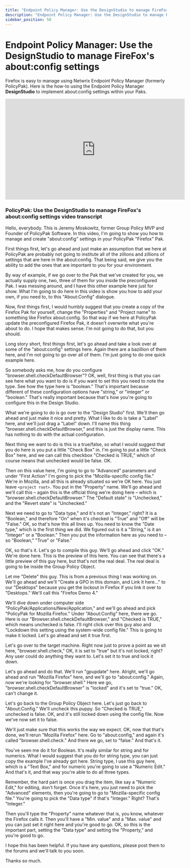 ```yaml
---
title: "Endpoint Policy Manager: Use the DesignStudio to manage FireFox's about:config settings"
description: "Endpoint Policy Manager: Use the DesignStudio to manage FireFox's about:config settings"
sidebar_position: 50
---
```


# Endpoint Policy Manager: Use the DesignStudio to manage FireFox's about:config settings

Firefox is easy to manage using Netwrix Endpoint Policy Manager (formerly PolicyPak). Here is the
how-to using the Endpoint Policy Manager **DesignStudio** to implement about:config settings within
your Paks.

<iframe width="560" height="315" src="https://www.youtube.com/embed/k8GhOSdHWGU?si=YE3802CFHwL0xnoB" title="YouTube video player" frameborder="0" allow="accelerometer; autoplay; clipboard-write; encrypted-media; gyroscope; picture-in-picture; web-share" referrerpolicy="strict-origin-when-cross-origin" allowfullscreen></iframe>

### PolicyPak: Use the DesignStudio to manage FireFox's about:config settings video transcript

Hello, everybody. This is Jeremy Moskowitz, former Group Policy MVP and Founder of PolicyPak
Software. In this video, I'm going to show you how to manage and create "about:config" settings in
your PolicyPak "Firefox" Pak.

First things first, let's go ahead and just make an assumption that we here at PolicyPak are
probably not going to institute all of the zillions and zillions of settings that are here in the
about:config. That being said, we give you the ability to add the ones that are important to you for
your environment.

By way of example, if we go over to the Pak that we've created for you, we actually supply one, two,
three of them for you inside the preconfigured Pak. I was messing around, and I have this other
example here just for show. What I'm going to do here in this video is show you how to add your own,
if you need to, to this "About:Config" dialogue.

Now, first things first, I would humbly suggest that you create a copy of the Firefox Pak for
yourself, change the "Properties" and "Project name" to something like Firefox about:config. So that
way if we here at PolicyPak update the preconfigured Firefox Pak, it doesn't overwrite what you're
about to do. I hope that makes sense. I'm not going to do that, but you should.

Long story short, first things first, let's go ahead and take a look over at some of the
"about:config" settings here. Again there are a bazillion of them here, and I'm not going to go over
all of them. I'm just going to do one quick example here.

So somebody asks me, how do you configure "browser.shell.checkDefaultBrowser"? OK, well, first thing
is that you can see here what you want to do is if you want to set this you need to note the type.
See how the type here is "boolean." That's important because different of these configuration
options have "string," or "integer" or "boolean." That's really important because that's how you're
going to configure this in the Design Studio.

What we're going to do is go over to the "Design Studio" first. We'll then go ahead and just make it
nice and pretty. What I like to do is take a "Label" here, and we'll just drag a "Label" down. I'll
name this thing "browser.shell.checkDefaultBrowser," and this is just the display name. This has
nothing to do with the actual configuration.

Next thing we want to do is this is a true/false, so what I would suggest that you do here is you
put a little "Check Box" in. I'm going to put a little "Check Box" here, and we can call this
checkbox "Checked is TRUE," which of course means that unchecked would be false. OK.

Then on this value here, I'm going to go to "Advanced" parameters and under "First Action" I'm going
to pick the "Mozilla-specific config file." We're in Mozilla, and all this is already situated so
we're OK here. You just leave `<project root>`. You put in the "Property" name. We'll go ahead and
we'll call this – again this is the official thing we're doing here – which is
"browser.shell.checkDefaultBrowser." The "Default state" is "Unchecked," and the "Revert state" is
"Unchecked."

Next we need to go to "Data type," and it's not an "Integer," right? It is a "Boolean," and
therefore "On" when it's checked is "True" and "Off" will be "False." OK, so that's how this all
lines up. You need to know the "Date type," which is the first thing we did. We figured out is it a
"String," is it an "Integer" or a "Boolean." Then you put the information here as you need to – so
"Boolean," "True" or "False."

OK, so that's it. Let's go to compile this guy. We'll go ahead and click "OK." We're done here. This
is the preview of this here. You can see that there's a little preview of this guy here, but that's
not the real deal. The real deal is going to be inside the Group Policy Object.

Let me "Delete" this guy. This is from a previous thing I was working on. We'll go ahead and we'll
"Create a GPO in this domain, and Link it here…" to our "Desktops" because you get the lockout in
Firefox if you link it over to "Desktops." We'll call this "Firefox Demo 4."

We'll dive down under computer side "PolicyPak/Applications/New/Application," and we'll go ahead and
pick "PolicyPak for Mozilla Firefox." Under "About:Config" here, there we go. Here is our
"Browser.shell.checkDefaultBrowser," and "Checked is TRUE," which means unchecked is false. I'll
right click over this guy also and "Lockdown this setting using the system-wide config file." This
is going to make it locked. Let's go ahead and set it true first.

Let's go over to the target machine. Right now just to prove a point as we sit here,
"browser.shell.check," OK, it is set to "true" but it's not locked, right? Any user could do
anything they want to. Let's set it to true and lock it down.

Let's go ahead and do that. We'll run "gpupdate" here. Alright, we'll go ahead and run "Mozilla
Firefox" here, and we'll go to "about:config." Again, now we're looking for "browser.shell." Here we
go, "browser.shell.checkDefaultBrowser" is "locked" and it's set to "true." OK, can't change it.

Let's go back to the Group Policy Object here. Let's just go back to "About:Config." We'll uncheck
this puppy. So "Checked is TRUE," unchecked is false. OK, and it's still locked down using the
config file. Now we've now set it to false.

We'll just make sure that this works the way we expect. OK, now that that's done, we'll rerun
"Mozilla Firefox" here. Go to "about:config," and again it's called "browser.shell.check." And there
we go, set to "false." And that's it.

You've seen me do it for Boolean. It's really similar for string and for numerics. What I would
suggest that you do for string type, you can just copy the example I've already got here. String
type, I use this guy here, which is a "Text Box," and for numeric you're going to use a "Numeric
Edit." And that's it, and that way you're able to do all three types.

Remember, the hard part is once you drag the item, like say a "Numeric Edit," for editing, don't
forget. Once it's here, you just need to pick the "Advanced" elements, then you're going to go to
"Mozilla-specific config file." You're going to pick the "Data type" if that's "Integer." Right?
That's "Integer."

Then you'll type the "Property" name whatever that is, you know, whatever the Firefox calls it. Then
you'll have a "Min. value" and a "Max. value" and you can just set it right here and you're good to
go. OK, so this is the important part, setting the "Data type" and setting the "Property," and
you're good to go.

I hope this has been helpful. If you have any questions, please post them to the forums and we'll
talk to you soon.

Thanks so much.

